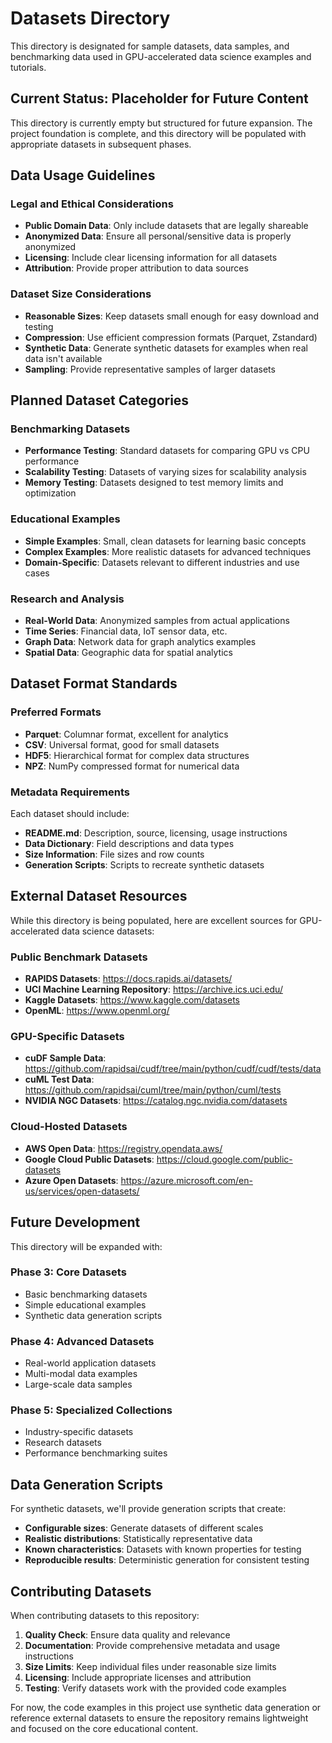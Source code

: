 # Datasets Directory

This directory is designated for sample datasets, data samples, and benchmarking data used in GPU-accelerated data science examples and tutorials.

## Current Status: Placeholder for Future Content

This directory is currently empty but structured for future expansion. The project foundation is complete, and this directory will be populated with appropriate datasets in subsequent phases.

## Data Usage Guidelines

### Legal and Ethical Considerations
- **Public Domain Data**: Only include datasets that are legally shareable
- **Anonymized Data**: Ensure all personal/sensitive data is properly anonymized
- **Licensing**: Include clear licensing information for all datasets
- **Attribution**: Provide proper attribution to data sources

### Dataset Size Considerations
- **Reasonable Sizes**: Keep datasets small enough for easy download and testing
- **Compression**: Use efficient compression formats (Parquet, Zstandard)
- **Synthetic Data**: Generate synthetic datasets for examples when real data isn't available
- **Sampling**: Provide representative samples of larger datasets

## Planned Dataset Categories

### Benchmarking Datasets
- **Performance Testing**: Standard datasets for comparing GPU vs CPU performance
- **Scalability Testing**: Datasets of varying sizes for scalability analysis
- **Memory Testing**: Datasets designed to test memory limits and optimization

### Educational Examples
- **Simple Examples**: Small, clean datasets for learning basic concepts
- **Complex Examples**: More realistic datasets for advanced techniques
- **Domain-Specific**: Datasets relevant to different industries and use cases

### Research and Analysis
- **Real-World Data**: Anonymized samples from actual applications
- **Time Series**: Financial data, IoT sensor data, etc.
- **Graph Data**: Network data for graph analytics examples
- **Spatial Data**: Geographic data for spatial analytics

## Dataset Format Standards

### Preferred Formats
- **Parquet**: Columnar format, excellent for analytics
- **CSV**: Universal format, good for small datasets
- **HDF5**: Hierarchical format for complex data structures
- **NPZ**: NumPy compressed format for numerical data

### Metadata Requirements
Each dataset should include:
- **README.md**: Description, source, licensing, usage instructions
- **Data Dictionary**: Field descriptions and data types
- **Size Information**: File sizes and row counts
- **Generation Scripts**: Scripts to recreate synthetic datasets

## External Dataset Resources

While this directory is being populated, here are excellent sources for GPU-accelerated data science datasets:

### Public Benchmark Datasets
- **RAPIDS Datasets**: https://docs.rapids.ai/datasets/
- **UCI Machine Learning Repository**: https://archive.ics.uci.edu/
- **Kaggle Datasets**: https://www.kaggle.com/datasets
- **OpenML**: https://www.openml.org/

### GPU-Specific Datasets
- **cuDF Sample Data**: https://github.com/rapidsai/cudf/tree/main/python/cudf/cudf/tests/data
- **cuML Test Data**: https://github.com/rapidsai/cuml/tree/main/python/cuml/tests
- **NVIDIA NGC Datasets**: https://catalog.ngc.nvidia.com/datasets

### Cloud-Hosted Datasets
- **AWS Open Data**: https://registry.opendata.aws/
- **Google Cloud Public Datasets**: https://cloud.google.com/public-datasets
- **Azure Open Datasets**: https://azure.microsoft.com/en-us/services/open-datasets/

## Future Development

This directory will be expanded with:

### Phase 3: Core Datasets
- Basic benchmarking datasets
- Simple educational examples
- Synthetic data generation scripts

### Phase 4: Advanced Datasets
- Real-world application datasets
- Multi-modal data examples
- Large-scale data samples

### Phase 5: Specialized Collections
- Industry-specific datasets
- Research datasets
- Performance benchmarking suites

## Data Generation Scripts

For synthetic datasets, we'll provide generation scripts that create:
- **Configurable sizes**: Generate datasets of different scales
- **Realistic distributions**: Statistically representative data
- **Known characteristics**: Datasets with known properties for testing
- **Reproducible results**: Deterministic generation for consistent testing

## Contributing Datasets

When contributing datasets to this repository:

1. **Quality Check**: Ensure data quality and relevance
2. **Documentation**: Provide comprehensive metadata and usage instructions
3. **Size Limits**: Keep individual files under reasonable size limits
4. **Licensing**: Include appropriate licenses and attribution
5. **Testing**: Verify datasets work with the provided code examples

For now, the code examples in this project use synthetic data generation or reference external datasets to ensure the repository remains lightweight and focused on the core educational content.